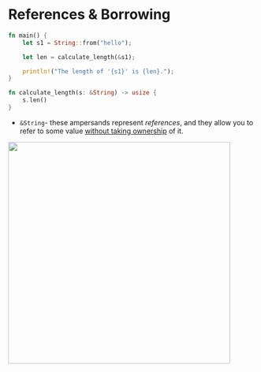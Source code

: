 # References & Borrowing

```rust
fn main() {
    let s1 = String::from("hello");

    let len = calculate_length(&s1);

    println!("The length of '{s1}' is {len}.");
}

fn calculate_length(s: &String) -> usize {
    s.len()
}
````

- ```&String```- these ampersands represent *references*, and they allow you to refer to some value <u>without taking ownership</u> of it.

<img src="https://doc.rust-lang.org/book/img/trpl04-06.svg" width ="450">